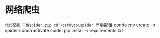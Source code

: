 # 网络爬虫

`代码配置
下载spider.zip
cd \path\to\spider
`环境配置
conda env create -n spider
conda activate spider
pip install -r requirements.txt

